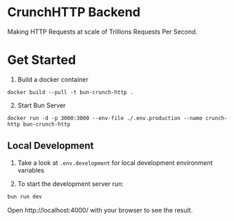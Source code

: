# CrunchHTTP Backend

Making HTTP Requests at scale of Trillions Requests Per Second.

# Get Started

1. Build a docker container

```shell
docker build --pull -t bun-crunch-http .
```

2. Start Bun Server

```shell
docker run -d -p 3000:3000 --env-file ./.env.production --name crunch-http bun-crunch-http
```

## Local Development

1. Take a look at `.env.development` for local development environment variables

2. To start the development server run:

```bash
bun run dev
```

Open http://localhost:4000/ with your browser to see the result.
